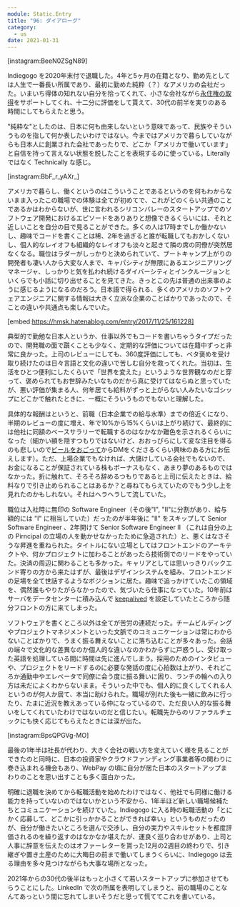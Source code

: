 ```yaml
---
module: Static.Entry
title: "96: ダイアローグ"
category:
  - us
date: 2021-01-31
---
```

[instagram:BeeN0ZSgN89]

Indiegogo を2020年末付で退職した。4年と5ヶ月の在籍となり、勤め先としては人生で一番長い所属であり、最初に勤めた純粋（？）なアメリカの会社だった。いまいち得体の知れない自分を拾ってくれて、小さな会社ながら[永住権の取得](https://hmsk.hatenablog.com/entry/2019/07/29/193529)をサポートしてくれ、十二分に評価をして貰えて、30代の前半を実りのある時間にしてもらえたと思う。

"純粋な"としたのは、日本に何も由来しないという意味であって、民族やそういうものを指して何か表したいわけではない。今まではアメリカで暮らしていながらも日本人に創業された会社であったりで、どこか「アメリカで働いています」と自信を持って言えない状態を脱したことを表現するのに使っている。Literally ではなく Technically な感じ。

[instagram:BbF_r_yAXr_]

アメリカで暮らし、働くというのはこういうことであるというのを何もわからないまま入ったこの職場での体験は全てが初めてで、これがどのくらい共通のことであるかはわからないが、世に言われるシリコンバレーのスタートアップでのソフトウェア開発におけるエピソードをありありと想像できるくらいには、それと近しいことを自分の目で見ることができた。多くの人は17時までしか働かないし、趣味でコードを書くことは稀、2年を過ぎると誰が転職してもおかしくないし、個人的なレイオフも組織的なレイオフも淡々と起きて隣の席の同僚が突然居なくなる。職位はラダーがしっかりと決められていて、ブートキャンプ上がりの開発者も凄い人から大変な人まで、キャパシティが無限にあるエンジニアリングマネージャ、しっかりと気を払われ続けるダイバーシティとインクルージョンといくらでも小話に切り出せることを見てきた。きっとこの先は普通の出来事のように感じるようになるのだろう。日本語で得られる、多くのアメリカのソフトウェアエンジニアに関する情報は大きく立派な企業のことばかりであったので、そことの違いや共通点も楽しんでいた。

[embed:https://hmsk.hatenablog.com/entry/2017/11/25/161228]

典型的で勤勉な日本人というか、仕事以外でもコードを書いちゃうタイプだったので、開発職の面で躓くことも少なく、定期的な評価については在籍中ずっと非常に良かった。上司のレビューにしても、360度評価にしても、ベタ褒めを受け取り続けたのは日々言語と文化の違いで苦しむ自分を救ってくれた。当初は、生活をひとつ便利にしたくらいで「世界を変えた」というような世界観なのだと穿って、褒められてもお世辞みたいなものだから真に受けてはならぬと思っていたが、悪い評価が集まる人、何年居ても給料がずっと上がらない人みたいなゴシップにどこかで触れたときに、一概にそういうものでもないと理解した。

具体的な報酬はというと、前職（日本企業での給与水準）までの倍近くになり、半期のレビューの度に増え、年で10%から15%くらいは上がり続けて、最終的には他社に同額のベースサラリーで転職するのはなかなか難色を示されるくらいになった（細かい額を隠すつもりではないけど、おおっぴらにして変な注目を得るのも悲しいので[ビールをおごって](https://www.buymeacoffee.com/hmsk)からDMをくださるくらい興味のある方にお伝えします）。ただ、上場企業でもなければ、大儲けしている会社でもないので、お金になることが保証されている株もボーナスもなく、あまり夢のあるものではなかった。折に触れて、そろそろ辞めるつもりであると上司に伝えたときは、給料なりで引き止められることはあるか？と尋ねてもらえていたのでもう少し上を見れたのかもしれない。それはヘラヘラして流していた。

職位は入社時に無印の Software Engineer（その後"I", "II"に分割があり、給与額的には "I" に相当していた）だったのが半年後に "II" をスキップして Senior Software Engineer 、2年開けて Senior Software Engineer II （これは自分の上の Pirncipal の立場の人を動かせなかったために急造された）と、悪くはなさそうな昇進を重ねられた。タイトルにない立場としてはフロントエンドのアーキテクトや、何かプロジェクトに加わることがあったら技術側でのリードをやっていた。決済の周辺に関わることも多かった。キャリアとしては思いっきりバックエンド寄りの方から来たはずが、最後はデザインシステムを組み、フロントエンドの足場を全て世話するようなポジションに居た。趣味で追っかけていたこの領域を、偶然誰もやりたがらなかったので、気づいたら仕事になっていた。10年前はサーバをデータセンターに積み込んで [keepalived](https://github.com/acassen/keepalived) を設定していたところから随分フロントの方に来てしまった。

ソフトウェアを書くところ以外は全てが苦労の連続だった。チームビルディングやプロジェクトマネジメントといった文脈でのコミュニケーションは常にわからないことばかりで、うまく振る舞えないことに落ち込むことが多々あった。会話の端々で文化的な差異なのか個人的な違いなのかわからずに戸惑うし、受け取った英語を処理している間に時間は先に進んでしまう。採用のためのインタビューや、プロジェクトをリードするのに必要な発話の度に心拍数は上がり、それどころか通勤中やエレベータで同僚に会う度に振る舞いに困り、ランチの輪への入り方は未だによくわからないまま。そういった中でも、個人的に良くしてくれる人というのが何人か居て、本当に助けられた。職場が別れた後も一緒に飲みに行ったり、たまに近況を教えあっている仲になっているので、ただ良い人的な振る舞いをしてくれていたわけではないのだと信じたい。転職先からのリファラルチェックにも快く応じてもらえたときには涙が出た。

[instagram:BpsQPGVg-MO]

最後の1年半は社長が代わり、大きく会社の戦い方を変えていく様を見ることができたのと同時に、日本の投資家やクラウドファンディング事業者等の関わりに巻き込まれる機会もあり、WebPay の頃に自分が居た日本のスタートアップまわりのことを思い出すことも多く面白かった。

明確に退職を決めてから転職活動を始めたわけではなく、他社でも同様に働ける能力を持っていないのではないかという不安から、1年半ほど新しい職場候補たちとコミュニケーションを続けていた。Indiegogo に入る時の転職活動の「とにかく応募して、どこかに引っかかることができれば幸い」というものだったのが、自分が働きたいところを選んで交渉し、自分の実力やスキルセットを都度評価されるのを繰り返すのはなかなか堪えたが、運良く巡り合わせがあり、上司と人事に辞意を伝えたのはオファーレターを貰った12月の2週目の終わりで、引き継ぎや置き土産のために大晦日の前まで働いてしまうくらいに、Indiegogo は去る理由を多々見つけながらも大事な場所となった。

2021年からの30代の後半はもっと小さくて若いスタートアップに参加させてもらうことにした。LinkedIn で次の所属を表明してしまうと、前の職場のことなんてあっという間に忘れてしまいそうだと思って慌ててこれを書いている。

